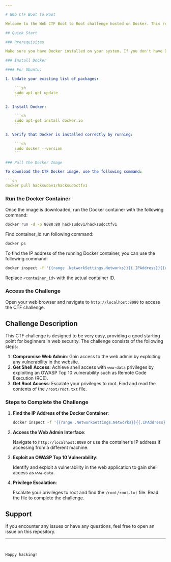 ```yaml
---

# Web CTF Boot to Root

Welcome to the Web CTF Boot to Root challenge hosted on Docker. This repository contains a simple CTF challenge that is designed to test basic web security skills. The challenge includes a website hosted on port 80 with a very easy task to get you started.Created By me @Vishal Waghmare instagram@realvilu

## Quick Start

### Prerequisites

Make sure you have Docker installed on your system. If you don't have Docker installed, follow the steps below to install it.

### Install Docker

#### For Ubuntu:

1. Update your existing list of packages:

    ```sh
    sudo apt-get update
    ```

2. Install Docker:

    ```sh
    sudo apt-get install docker.io
    ```

3. Verify that Docker is installed correctly by running:

    ```sh
    sudo docker --version
    ```

### Pull the Docker Image

To download the CTF Docker image, use the following command:

```sh
docker pull hacksudov1/hacksudoctfv1
```

### Run the Docker Container

Once the image is downloaded, run the Docker container with the following command:

```sh
docker run -d -p 8080:80 hacksudov1/hacksudoctfv1
```

Find container_id run following command:

```sh
docker ps
```

To find the IP address of the running Docker container, you can use the following command:

```sh
docker inspect -f '{{range .NetworkSettings.Networks}}{{.IPAddress}}{{end}}' <container_id>
```

Replace `<container_id>` with the actual container ID.

### Access the Challenge

Open your web browser and navigate to `http://localhost:8080` to access the CTF challenge.

## Challenge Description

This CTF challenge is designed to be very easy, providing a good starting point for beginners in web security. The challenge consists of the following steps:

1. **Compromise Web Admin**: Gain access to the web admin by exploiting any vulnerability in the website.
2. **Get Shell Access**: Achieve shell access with `www-data` privileges by exploiting an OWASP Top 10 vulnerability such as Remote Code Execution (RCE).
3. **Get Root Access**: Escalate your privileges to root. Find and read the contents of the `/root/root.txt` file.

### Steps to Complete the Challenge

1. **Find the IP Address of the Docker Container**:
   
   ```sh
   docker inspect -f '{{range .NetworkSettings.Networks}}{{.IPAddress}}{{end}}' <container_id>
   ```

2. **Access the Web Admin Interface**:
   
   Navigate to `http://localhost:8080` or use the container's IP address if accessing from a different machine.

3. **Exploit an OWASP Top 10 Vulnerability**:
   
   Identify and exploit a vulnerability in the web application to gain shell access as `www-data`.

4. **Privilege Escalation**:
   
   Escalate your privileges to root and find the `/root/root.txt` file. Read the file to complete the challenge.

## Support

If you encounter any issues or have any questions, feel free to open an issue on this repository.

---
```


Happy hacking!
